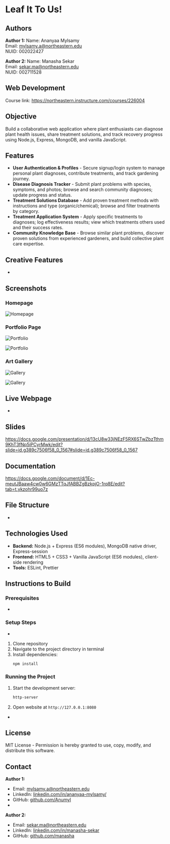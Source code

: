 # Leaf It To Us!

## Authors
**Author 1:**
Name: Ananyaa Mylsamy  
Email: mylsamy.a@northeastern.edu  
NUID: 002022427

**Author 2:**
Name: Manasha Sekar  
Email: sekar.ma@northeastern.edu  
NUID: 002711528

## Web Development 
Course link: https://northeastern.instructure.com/courses/226004

## Objective
Build a collaborative web application where plant enthusiasts can diagnose plant health issues, share treatment solutions, and track recovery progress using Node.js, Express, MongoDB, and vanilla JavaScript.

## Features
- **User Authentication & Profiles** - Secure signup/login system to manage personal plant diagnoses, contribute treatments, and track gardening journey.
- **Disease Diagnosis Tracker** - Submit plant problems with species, symptoms, and photos; browse and search community diagnoses; update progress and status.
- **Treatment Solutions Database** - Add proven treatment methods with instructions and type (organic/chemical); browse and filter treatments by category.
- **Treatment Application System** - Apply specific treatments to diagnoses; log effectiveness results; view which treatments others used and their success rates.
- **Community Knowledge Base** - Browse similar plant problems, discover proven solutions from experienced gardeners, and build collective plant care expertise.

## Creative Features
- <Dinosaur>

## Screenshots
### Homepage
![Homepage](./images/homepage.jpg)

### Portfolio Page  
![Portfolio](./images/work1.jpg)

![Portfolio](./images/work2.jpg)

### Art Gallery
![Gallery](./images/palette1.jpg)

![Gallery](./images/palette2.jpg)

## Live Webpage
- <Dinosaur>

## Slides
https://docs.google.com/presentation/d/13cU8w33jNEzF5RX6STwZbzTthm9KhT3fNp5iPCyrMwk/edit?slide=id.g389c7506f58_0_1567#slide=id.g389c7506f58_0_1567

## Documentation
https://docs.google.com/document/d/1Ec-meutJBaaw4cw0w6GMzTTqJfABBZgBzkpjO-1rq8E/edit?tab=t.ykzohr99uo7z

## File Structure
- <Dinosaur>

## Technologies Used
- **Backend:** Node.js + Express (ES6 modules), MongoDB native driver, Express-session
- **Frontend:** HTML5 + CSS3 + Vanilla JavaScript (ES6 modules), client-side rendering
- **Tools:** ESLint, Prettier

## Instructions to Build

### Prerequisites
- <Dinosaur>

### Setup Steps
- <Dinosaur>
1. Clone repository
2. Navigate to the project directory in terminal
3. Install dependencies:
   ```bash
   npm install
   ```

### Running the Project
1. Start the development server:
   ```bash
   http-server
   ```

2. Open website at `http://127.0.0.1:8080`
- <Dinosaur>

## License
MIT License - Permission is hereby granted to use, copy, modify, and distribute this software.

## Contact
**Author 1:**
- Email: mylsamy.a@northeastern.edu
- LinkedIn: [linkedin.com/in/ananyaa-mylsamy/](https://www.linkedin.com/in/ananyaa-mylsamy/)
- GitHub: [github.com/Anumyl](https://github.com/Anumyl)
- 
**Author 2:**
- Email: sekar.ma@northeastern.edu
- LinkedIn: [linkedin.com/in/manasha-sekar](https://www.linkedin.com/in/manasha-sekar-240326148)
- GitHub: [github.com/manasha](https://github.com/manasha2402)
